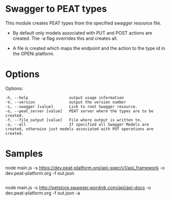 Swagger to PEAT types
======================

This module creates PEAT types from the specified swagger resource file.

* By default only models associated with PUT and POST actions are created. The -a flag overrides this and creates all.

* A file is created which maps the endpoint and the action to the type id in the OPENi platform.


Options
=========

Options:

    -h, --help                  output usage information
    -V, --version               output the version number
    -s, --swagger [value]       Link to root Swagger resource.
    -o, --peat_server [value]   PEAT server where the types are to be created.
    -f, --file_output [value]   File where output is written to.
    -a, --all                   If specified all Swagger Models are created, otherwise just models associated with PUT operations are created.




Samples
=========

node main.js -s https://dev.peat-platform.org/api-spec/v1/api_framework -o dev.peat-platform.org -f out.json

```json

```

node main.js -s http://petstore.swagger.wordnik.com/api/api-docs -o dev.peat-platform.org -f out.json -a
